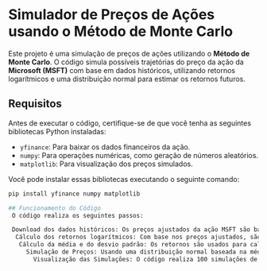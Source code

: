 # Simulador de Preços de Ações usando o Método de Monte Carlo

Este projeto é uma simulação de preços de ações utilizando o **Método de Monte Carlo**. O código simula possíveis trajetórias do preço da ação da **Microsoft (MSFT)** com base em dados históricos, utilizando retornos logarítmicos e uma distribuição normal para estimar os retornos futuros.

## Requisitos

Antes de executar o código, certifique-se de que você tenha as seguintes bibliotecas Python instaladas:

- `yfinance`: Para baixar os dados financeiros da ação.
- `numpy`: Para operações numéricas, como geração de números aleatórios.
- `matplotlib`: Para visualização dos preços simulados.

Você pode instalar essas bibliotecas executando o seguinte comando:

```bash
pip install yfinance numpy matplotlib

## Funcionamento do Código
 O código realiza os seguintes passos:

 Download dos dados históricos: Os preços ajustados da ação MSFT são baixados usando a biblioteca yfinance.
  Cálculo dos retornos logarítmicos: Com base nos preços ajustados, são calculados os retornos diários em forma logarítmica.
   Cálculo da média e do desvio padrão: Os retornos são usados para calcular a média (mu) e o desvio padrão (sigma), que serão aplicados nas simulações.
     Simulação de Preços: Usando uma distribuição normal baseada na média e no desvio padrão, o código gera 365 dias de retornos simulados e projeta os preços futuros.
       Visualização das Simulações: O código realiza 100 simulações de preços futuros e as plota em um gráfico, destacando o último preço real da ação como referência.
